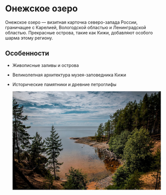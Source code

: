 # Онежское озеро

Онежское озеро — визитная карточка северо-запада России, граничащее с Карелией, Вологодской областью и Ленинградской областью. Прекрасные острова, такие как Кижи, добавляют особого шарма этому региону.

## Особенности

* Живописные заливы и острова

* Великолепная архитектура музея-заповедника Кижи

* Исторические памятники и древние петроглифы

  ![Онега](onega.jpg)